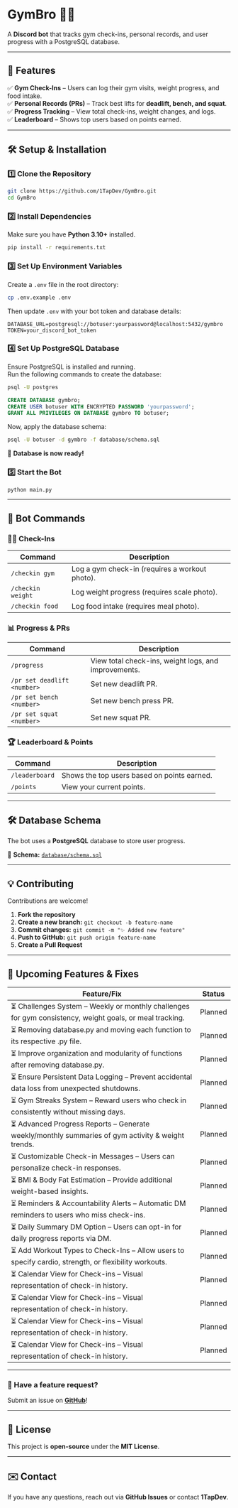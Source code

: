 # GymBro 🤖💪

A **Discord bot** that tracks gym check-ins, personal records, and user progress with a PostgreSQL database.

---

## 🚀 Features
✅ **Gym Check-Ins** – Users can log their gym visits, weight progress, and food intake.  
✅ **Personal Records (PRs)** – Track best lifts for **deadlift, bench, and squat**.  
✅ **Progress Tracking** – View total check-ins, weight changes, and logs.  
✅ **Leaderboard** – Shows top users based on points earned.  

---

## 🛠️ Setup & Installation

### **1️⃣ Clone the Repository**
```sh
git clone https://github.com/1TapDev/GymBro.git
cd GymBro
```

### **2️⃣ Install Dependencies**
Make sure you have **Python 3.10+** installed.
```sh
pip install -r requirements.txt
```

### **3️⃣ Set Up Environment Variables**
Create a `.env` file in the root directory:
```sh
cp .env.example .env
```
Then update `.env` with your bot token and database details:
```
DATABASE_URL=postgresql://botuser:yourpassword@localhost:5432/gymbro
TOKEN=your_discord_bot_token
```

### **4️⃣ Set Up PostgreSQL Database**
Ensure PostgreSQL is installed and running.  
Run the following commands to create the database:

```sh
psql -U postgres
```
```sql
CREATE DATABASE gymbro;
CREATE USER botuser WITH ENCRYPTED PASSWORD 'yourpassword';
GRANT ALL PRIVILEGES ON DATABASE gymbro TO botuser;
```
Now, apply the database schema:
```sh
psql -U botuser -d gymbro -f database/schema.sql
```
💪 **Database is now ready!**

### **5️⃣ Start the Bot**
```sh
python main.py
```
---

## 🤖 Bot Commands

### **🏋️‍♂️ Check-Ins**
| Command          | Description |
|-----------------|-------------|
| `/checkin gym`  | Log a gym check-in (requires a workout photo). |
| `/checkin weight` | Log weight progress (requires scale photo). |
| `/checkin food`  | Log food intake (requires meal photo). |

### **📊 Progress & PRs**
| Command      | Description |
|-------------|-------------|
| `/progress` | View total check-ins, weight logs, and improvements. |
| `/pr set deadlift <number>` | Set new deadlift PR. |
| `/pr set bench <number>` | Set new bench press PR. |
| `/pr set squat <number>` | Set new squat PR. | 

### **🏆 Leaderboard & Points**
| Command      | Description |
|-------------|-------------|
| `/leaderboard` | Shows the top users based on points earned. |
| `/points` | View your current points. |

---

## 🛠 Database Schema
The bot uses a **PostgreSQL** database to store user progress.

📌 **Schema:** [`database/schema.sql`](database/schema.sql)

---

## 💡 Contributing
Contributions are welcome!  
1. **Fork the repository**  
2. **Create a new branch:** `git checkout -b feature-name`  
3. **Commit changes:** `git commit -m "✨ Added new feature"`  
4. **Push to GitHub:** `git push origin feature-name`  
5. **Create a Pull Request**

---

## 🚀 Upcoming Features & Fixes
| Feature/Fix                                                                    | Status      |
|--------------------------------------------------------------------------------|-------------|
| ⏳ Challenges System – Weekly or monthly challenges for gym consistency, weight goals, or meal tracking.                                                                   | Planned     |
| ⏳ Removing database.py and moving each function to its respective .py file.    | Planned     |
| ⏳ Improve organization and modularity of functions after removing database.py. | Planned     |
| ⏳ Ensure Persistent Data Logging – Prevent accidental data loss from unexpected shutdowns.    | Planned     |
| ⏳ Gym Streaks System – Reward users who check in consistently without missing days.    | Planned     |
| ⏳ Advanced Progress Reports – Generate weekly/monthly summaries of gym activity & weight trends.    | Planned     |
| ⏳ Customizable Check-in Messages – Users can personalize check-in responses.    | Planned     |
| ⏳ BMI & Body Fat Estimation – Provide additional weight-based insights.    | Planned     |
| ⏳ Reminders & Accountability Alerts – Automatic DM reminders to users who miss check-ins.  | Planned     |
| ⏳ Daily Summary DM Option – Users can opt-in for daily progress reports via DM. | Planned     |
| ⏳ Add Workout Types to Check-Ins – Allow users to specify cardio, strength, or flexibility workouts. | Planned     |
| ⏳ Calendar View for Check-ins – Visual representation of check-in history. | Planned     |
| ⏳ Calendar View for Check-ins – Visual representation of check-in history. | Planned     |
| ⏳ Calendar View for Check-ins – Visual representation of check-in history. | Planned     |
| ⏳ Calendar View for Check-ins – Visual representation of check-in history. | Planned     |

---

### 📢 Have a feature request?  
Submit an issue on **[GitHub](https://github.com/1TapDev/GymBro/issues)**!

---

## 🐜 License
This project is **open-source** under the **MIT License**.

---

## ✉️ Contact
If you have any questions, reach out via **GitHub Issues** or contact **1TapDev**.


